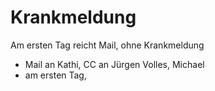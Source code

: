Krankmeldung
============
Am ersten Tag reicht Mail, ohne Krankmeldung

- Mail an Kathi, CC an Jürgen Volles, Michael 
- am ersten Tag,